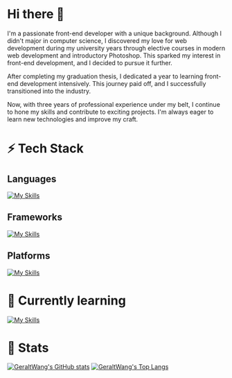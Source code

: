 # Hi there 👋
I'm a passionate front-end developer with a unique background. Although I didn't major in computer science, I discovered my love for web development during my university years through elective courses in modern web development and introductory Photoshop. This sparked my interest in front-end development, and I decided to pursue it further.

After completing my graduation thesis, I dedicated a year to learning front-end development intensively. This journey paid off, and I successfully transitioned into the industry.

Now, with three years of professional experience under my belt, I continue to hone my skills and contribute to exciting projects. I'm always eager to learn new technologies and improve my craft.

# ⚡ Tech Stack
## **Languages**
[![My Skills](https://skillicons.dev/icons?i=js,ts,html,css)](https://skillicons.dev)

## **Frameworks**
[![My Skills](https://skillicons.dev/icons?i=vue,nuxtjs,vite,react,nextjs,nodejs,tailwind)](https://skillicons.dev)

## **Platforms**
[![My Skills](https://skillicons.dev/icons?i=docker,vercel,netlify,cloudflare,supabase)](https://skillicons.dev)

# 🌱 Currently learning
[![My Skills](https://skillicons.dev/icons?i=nextjs,nestjs,py)](https://skillicons.dev)

# 🔭 Stats
[![GeraltWang's GitHub stats](https://github-readme-stats.vercel.app/api?username=GeraltWang&show_icons=true&theme=radical)](https://github.com/anuraghazra/github-readme-stats)
[![GeraltWang's Top Langs](https://github-readme-stats.vercel.app/api/top-langs/?username=GeraltWang&layout=compact)](https://github.com/anuraghazra/github-readme-stats)

<!--
**GeraltWang/GeraltWang** is a ✨ _special_ ✨ repository because its `README.md` (this file) appears on your GitHub profile.

Here are some ideas to get you started:

- 🔭 I’m currently working on ...
- 🌱 I’m currently learning ...
- 👯 I’m looking to collaborate on ...
- 🤔 I’m looking for help with ...
- 💬 Ask me about ...
- 📫 How to reach me: ...
- 😄 Pronouns: ...
- ⚡ Fun fact: ...
-->
